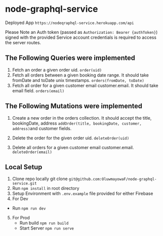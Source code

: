 # node-graphql-service

Deployed App `https://nodeqraphql-service.herokuapp.com/api`

Please Note an Auth token (passed as `Authorization: Bearer {authToken}`) signed with the provided Service account credentials is required to access the server routes. 

## The Following Queries were implemented 
1. Fetch an order a given order uid. `order(uid)`
2. Fetch all orders between a given booking date range. It should take fromDate and toDate unix timestamps. `orders(fromDate, toDate)`
3. Fetch all order for a given customer email customer.email. It should take email field. `orders(email)`

## The Following Mutations were implemented 
1. Create a new order in the orders collection. It should accept the title, bookingDate, address `addOrder(title, bookingDate, customer, address)`and customer fields.

2. Delete the order for the given order uid. `deleteOrder(uid)`
3. Delete all orders for a given customer email customer.email. `deleteOrder(email)`

## Local Setup 

1. Clone repo locally git clone `git@github.com:OluwmayowaF/node-graphql-service.git`
2. Run `npm install` in root directory 
3. Setup Environment with `.env.example` file provided for either Firebase 
4. For Dev 
  - Run `npm run dev`
5. For Prod 
   - Run build `npm run build`
   - Start Server `npm run serve`

   